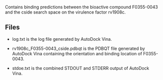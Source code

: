 Contains binding predictions between the bioactive compound F0355-0043 and the cside search space on the virulence factor rv1908c.

## Files

- log.txt is the log file generated by AutoDock Vina.

- rv1908c_F0355-0043_cside.pdbqt is the PDBQT file generated by AutoDock Vina containing the orientation and binding location of F0355-0043.

- stdoe.txt is the combined STDOUT and STDERR output of AutoDock Vina.

